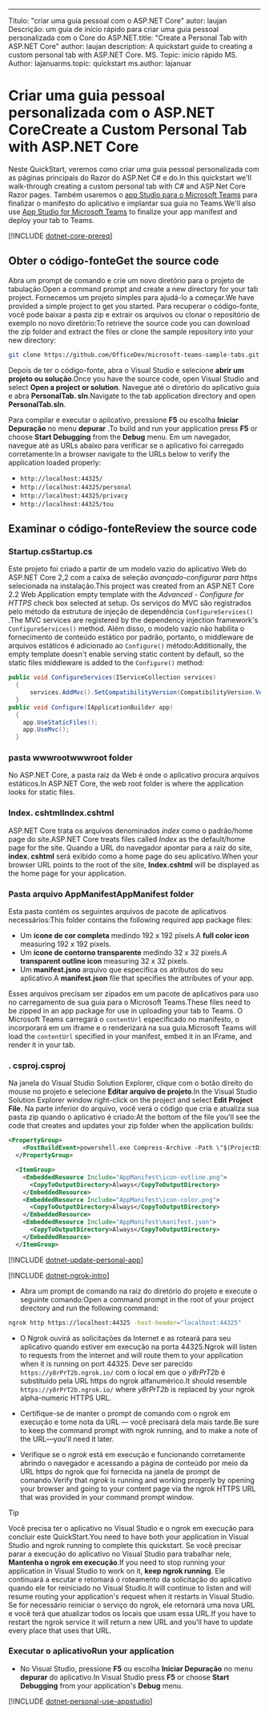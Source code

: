 ---
<span data-ttu-id="aa90e-101">Título: "criar uma guia pessoal com o ASP.NET Core" autor: laujan Descrição: um guia de início rápido para criar uma guia pessoal personalizada com o Core do ASP.NET.</span><span class="sxs-lookup"><span data-stu-id="aa90e-101">title: "Create a Personal Tab with ASP.NET Core" author: laujan description: A quickstart guide to creating a custom personal tab with ASP.NET Core.</span></span>
<span data-ttu-id="aa90e-102">MS. Topic: início rápido MS. Author: lajanuar</span><span class="sxs-lookup"><span data-stu-id="aa90e-102">ms.topic: quickstart ms.author: lajanuar</span></span>
# <a name="create-a-custom-personal-tab-with-aspnet-core"></a><span data-ttu-id="aa90e-103">Criar uma guia pessoal personalizada com o ASP.NET Core</span><span class="sxs-lookup"><span data-stu-id="aa90e-103">Create a Custom Personal Tab with ASP.NET Core</span></span>

<span data-ttu-id="aa90e-104">Neste QuickStart, veremos como criar uma guia pessoal personalizada com as páginas principais do Razor do ASP.Net C# e do.</span><span class="sxs-lookup"><span data-stu-id="aa90e-104">In this quickstart we'll walk-through creating a custom personal tab with C# and ASP.Net Core Razor pages.</span></span> <span data-ttu-id="aa90e-105">Também usaremos o [app Studio para o Microsoft Teams](~/concepts/build-and-test/app-studio-overview.md) para finalizar o manifesto do aplicativo e implantar sua guia no Teams.</span><span class="sxs-lookup"><span data-stu-id="aa90e-105">We'll also use [App Studio for Microsoft Teams](~/concepts/build-and-test/app-studio-overview.md) to finalize your app manifest and deploy your tab to Teams.</span></span>

[!INCLUDE [dotnet-core-prereq](~/includes/tabs/dotnet-core-prereq.md)]

## <a name="get-the-source-code"></a><span data-ttu-id="aa90e-106">Obter o código-fonte</span><span class="sxs-lookup"><span data-stu-id="aa90e-106">Get the source code</span></span>

<span data-ttu-id="aa90e-107">Abra um prompt de comando e crie um novo diretório para o projeto de tabulação.</span><span class="sxs-lookup"><span data-stu-id="aa90e-107">Open a command prompt and create a new directory for your tab project.</span></span> <span data-ttu-id="aa90e-108">Fornecemos um projeto simples para ajudá-lo a começar.</span><span class="sxs-lookup"><span data-stu-id="aa90e-108">We have provided a simple project to get you started.</span></span> <span data-ttu-id="aa90e-109">Para recuperar o código-fonte, você pode baixar a pasta zip e extrair os arquivos ou clonar o repositório de exemplo no novo diretório:</span><span class="sxs-lookup"><span data-stu-id="aa90e-109">To retrieve the source code you can download the zip folder and extract the files or clone the sample repository into your new directory:</span></span>

```bash
git clone https://github.com/OfficeDev/microsoft-teams-sample-tabs.git
```

<span data-ttu-id="aa90e-110">Depois de ter o código-fonte, abra o Visual Studio e selecione **abrir um projeto ou solução**.</span><span class="sxs-lookup"><span data-stu-id="aa90e-110">Once you have the source code, open Visual Studio and select **Open a project or solution**.</span></span> <span data-ttu-id="aa90e-111">Navegue até o diretório do aplicativo guia e abra **PersonalTab. sln**.</span><span class="sxs-lookup"><span data-stu-id="aa90e-111">Navigate to the tab application directory and open **PersonalTab.sln**.</span></span>

<span data-ttu-id="aa90e-112">Para compilar e executar o aplicativo, pressione **F5** ou escolha **Iniciar Depuração** no menu **depurar** .</span><span class="sxs-lookup"><span data-stu-id="aa90e-112">To build and run your application press **F5** or choose **Start Debugging** from the **Debug** menu.</span></span> <span data-ttu-id="aa90e-113">Em um navegador, navegue até as URLs abaixo para verificar se o aplicativo foi carregado corretamente:</span><span class="sxs-lookup"><span data-stu-id="aa90e-113">In a browser navigate to the URLs below to verify the application loaded properly:</span></span>

- `http://localhost:44325/`
- `http://localhost:44325/personal`
- `http://localhost:44325/privacy`
- `http://localhost:44325/tou`

## <a name="review-the-source-code"></a><span data-ttu-id="aa90e-114">Examinar o código-fonte</span><span class="sxs-lookup"><span data-stu-id="aa90e-114">Review the source code</span></span>

### <a name="startupcs"></a><span data-ttu-id="aa90e-115">Startup.cs</span><span class="sxs-lookup"><span data-stu-id="aa90e-115">Startup.cs</span></span>

<span data-ttu-id="aa90e-116">Este projeto foi criado a partir de um modelo vazio do aplicativo Web do ASP.NET Core 2,2 com a caixa de seleção *avançado-configurar para https* selecionada na instalação.</span><span class="sxs-lookup"><span data-stu-id="aa90e-116">This project was created from an ASP.NET Core 2.2 Web Application empty template with the *Advanced - Configure for HTTPS* check box selected at setup.</span></span> <span data-ttu-id="aa90e-117">Os serviços do MVC são registrados pelo método da estrutura de injeção de dependência `ConfigureServices()` .</span><span class="sxs-lookup"><span data-stu-id="aa90e-117">The MVC services are registered by the dependency injection framework's `ConfigureServices()` method.</span></span> <span data-ttu-id="aa90e-118">Além disso, o modelo vazio não habilita o fornecimento de conteúdo estático por padrão, portanto, o middleware de arquivos estáticos é adicionado ao `Configure()` método:</span><span class="sxs-lookup"><span data-stu-id="aa90e-118">Additionally, the empty template doesn't enable serving static content by default, so the static files middleware is added to the `Configure()` method:</span></span>

```csharp
public void ConfigureServices(IServiceCollection services)
  {
      services.AddMvc().SetCompatibilityVersion(CompatibilityVersion.Version_2_2);
  }
public void Configure(IApplicationBuilder app)
  {
    app.UseStaticFiles();
    app.UseMvc();
  }
```

### <a name="wwwroot-folder"></a><span data-ttu-id="aa90e-119">pasta wwwroot</span><span class="sxs-lookup"><span data-stu-id="aa90e-119">wwwroot folder</span></span>

<span data-ttu-id="aa90e-120">No ASP.NET Core, a pasta raiz da Web é onde o aplicativo procura arquivos estáticos.</span><span class="sxs-lookup"><span data-stu-id="aa90e-120">In ASP.NET Core, the web root folder is where the application looks for static files.</span></span>

### <a name="indexcshtml"></a><span data-ttu-id="aa90e-121">Index. cshtml</span><span class="sxs-lookup"><span data-stu-id="aa90e-121">Index.cshtml</span></span>

<span data-ttu-id="aa90e-122">ASP.NET Core trata os arquivos denominados *index* como o padrão/home page do site.</span><span class="sxs-lookup"><span data-stu-id="aa90e-122">ASP.NET Core treats files called *Index* as the default/home page for the site.</span></span> <span data-ttu-id="aa90e-123">Quando a URL do navegador apontar para a raiz do site, **index. cshtml** será exibido como a home page do seu aplicativo.</span><span class="sxs-lookup"><span data-stu-id="aa90e-123">When your browser URL points to the root of the site, **Index.cshtml** will be displayed as the home page for your application.</span></span>

### <a name="appmanifest-folder"></a><span data-ttu-id="aa90e-124">Pasta arquivo AppManifest</span><span class="sxs-lookup"><span data-stu-id="aa90e-124">AppManifest folder</span></span>

<span data-ttu-id="aa90e-125">Esta pasta contém os seguintes arquivos de pacote de aplicativos necessários:</span><span class="sxs-lookup"><span data-stu-id="aa90e-125">This folder contains the following required app package files:</span></span>

- <span data-ttu-id="aa90e-126">Um **ícone de cor completa** medindo 192 x 192 pixels.</span><span class="sxs-lookup"><span data-stu-id="aa90e-126">A **full color icon** measuring 192 x 192 pixels.</span></span>
- <span data-ttu-id="aa90e-127">Um **ícone de contorno transparente** medindo 32 x 32 pixels.</span><span class="sxs-lookup"><span data-stu-id="aa90e-127">A **transparent outline icon** measuring 32 x 32 pixels.</span></span>
- <span data-ttu-id="aa90e-128">Um **manifest.jsno** arquivo que especifica os atributos do seu aplicativo.</span><span class="sxs-lookup"><span data-stu-id="aa90e-128">A **manifest.json** file that specifies the attributes of your app.</span></span>

<span data-ttu-id="aa90e-129">Esses arquivos precisam ser zipados em um pacote de aplicativos para uso no carregamento de sua guia para o Microsoft Teams.</span><span class="sxs-lookup"><span data-stu-id="aa90e-129">These files need to be zipped in an app package for use in uploading your tab to Teams.</span></span> <span data-ttu-id="aa90e-130">O Microsoft Teams carregará o `contentUrl` especificado no manifesto, o incorporará em um iframe e o renderizará na sua guia.</span><span class="sxs-lookup"><span data-stu-id="aa90e-130">Microsoft Teams will load the `contentUrl` specified in your manifest, embed it in an IFrame, and render it in your tab.</span></span>

### <a name="csproj"></a><span data-ttu-id="aa90e-131">. csproj</span><span class="sxs-lookup"><span data-stu-id="aa90e-131">.csproj</span></span>

<span data-ttu-id="aa90e-132">Na janela do Visual Studio Solution Explorer, clique com o botão direito do mouse no projeto e selecione **Editar arquivo de projeto**.</span><span class="sxs-lookup"><span data-stu-id="aa90e-132">In the Visual Studio Solution Explorer window right-click on the project and select **Edit Project File**.</span></span> <span data-ttu-id="aa90e-133">Na parte inferior do arquivo, você verá o código que cria e atualiza sua pasta zip quando o aplicativo é criado:</span><span class="sxs-lookup"><span data-stu-id="aa90e-133">At the bottom of the file you'll see the code that creates and updates your zip folder when the application builds:</span></span>

```xml
<PropertyGroup>
    <PostBuildEvent>powershell.exe Compress-Archive -Path \"$(ProjectDir)AppManifest\*\" -DestinationPath \"$(TargetDir)tab.zip\" -Force</PostBuildEvent>
  </PropertyGroup>

  <ItemGroup>
    <EmbeddedResource Include="AppManifest\icon-outline.png">
      <CopyToOutputDirectory>Always</CopyToOutputDirectory>
    </EmbeddedResource>
    <EmbeddedResource Include="AppManifest\icon-color.png">
      <CopyToOutputDirectory>Always</CopyToOutputDirectory>
    </EmbeddedResource>
    <EmbeddedResource Include="AppManifest\manifest.json">
      <CopyToOutputDirectory>Always</CopyToOutputDirectory>
    </EmbeddedResource>
  </ItemGroup>
```

[!INCLUDE  [dotnet-update-personal-app](~/includes/tabs/dotnet-update-personal-app.md)]

[!INCLUDE [dotnet-ngrok-intro](~/includes/tabs/dotnet-ngrok-intro.md)]

- <span data-ttu-id="aa90e-134">Abra um prompt de comando na raiz do diretório do projeto e execute o seguinte comando:</span><span class="sxs-lookup"><span data-stu-id="aa90e-134">Open a command prompt in the root of your project directory and run the following command:</span></span>

```bash
ngrok http https://localhost:44325 -host-header="localhost:44325"
```

- <span data-ttu-id="aa90e-135">O Ngrok ouvirá as solicitações da Internet e as roteará para seu aplicativo quando estiver em execução na porta 44325.</span><span class="sxs-lookup"><span data-stu-id="aa90e-135">Ngrok will listen to requests from the internet and will route them to your application when it is running on port 44325.</span></span>  <span data-ttu-id="aa90e-136">Deve ser parecido `https://y8rPrT2b.ngrok.io/` com o local em que o *y8rPrT2b* é substituído pela URL https do ngrok alfanumérico.</span><span class="sxs-lookup"><span data-stu-id="aa90e-136">It should resemble `https://y8rPrT2b.ngrok.io/` where *y8rPrT2b* is replaced by your ngrok alpha-numeric HTTPS URL.</span></span>

- <span data-ttu-id="aa90e-137">Certifique-se de manter o prompt de comando com o ngrok em execução e tome nota da URL — você precisará dela mais tarde.</span><span class="sxs-lookup"><span data-stu-id="aa90e-137">Be sure to keep the command prompt with ngrok running, and to make a note of the URL—you'll need it later.</span></span>

- <span data-ttu-id="aa90e-138">Verifique se o *ngrok* está em execução e funcionando corretamente abrindo o navegador e acessando a página de conteúdo por meio da URL https do ngrok que foi fornecida na janela de prompt de comando.</span><span class="sxs-lookup"><span data-stu-id="aa90e-138">Verify that *ngrok* is running and working properly by opening your browser and going to your content page via the ngrok HTTPS URL that was provided in your command prompt window.</span></span>

>[!TIP]
><span data-ttu-id="aa90e-139">Você precisa ter o aplicativo no Visual Studio e o ngrok em execução para concluir este QuickStart.</span><span class="sxs-lookup"><span data-stu-id="aa90e-139">You need to have both your application in Visual Studio and ngrok running to complete this quickstart.</span></span> <span data-ttu-id="aa90e-140">Se você precisar parar a execução do aplicativo no Visual Studio para trabalhar nele, **Mantenha o ngrok em execução**.</span><span class="sxs-lookup"><span data-stu-id="aa90e-140">If you need to stop running your application in Visual Studio to work on it, **keep ngrok running**.</span></span> <span data-ttu-id="aa90e-141">Ele continuará a escutar e retomará o roteamento da solicitação do aplicativo quando ele for reiniciado no Visual Studio.</span><span class="sxs-lookup"><span data-stu-id="aa90e-141">It will continue to listen and will resume routing your application's request when it restarts in Visual Studio.</span></span> <span data-ttu-id="aa90e-142">Se for necessário reiniciar o serviço do ngrok, ele retornará uma nova URL e você terá que atualizar todos os locais que usam essa URL.</span><span class="sxs-lookup"><span data-stu-id="aa90e-142">If you have to restart the ngrok service it will return a new URL and you'll have to update every place that uses that URL.</span></span>

### <a name="run-your-application"></a><span data-ttu-id="aa90e-143">Executar o aplicativo</span><span class="sxs-lookup"><span data-stu-id="aa90e-143">Run your application</span></span>

- <span data-ttu-id="aa90e-144">No Visual Studio, pressione **F5** ou escolha **Iniciar Depuração** no menu **depurar** do aplicativo.</span><span class="sxs-lookup"><span data-stu-id="aa90e-144">In Visual Studio press **F5** or choose **Start Debugging** from your application's **Debug** menu.</span></span>

[!INCLUDE [dotnet-personal-use-appstudio](~/includes/tabs/dotnet-personal-use-appstudio.md)]
